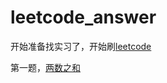 # leetcode_answer
开始准备找实习了，开始刷[leetcode](https://leetcode-cn.com/problemset/all/)

第一题，[两数之和](question1_两数之和.cpp)